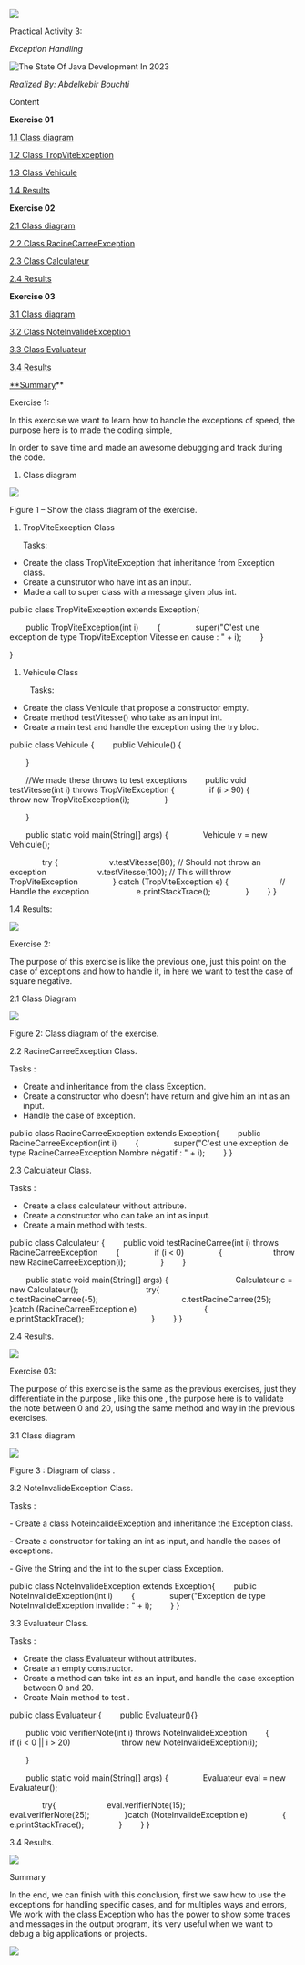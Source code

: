 ![](Aspose.Words.8dace732-7011-4d5d-8d52-6e92a187a4e2.001.png)

<a name="_top"></a>Practical Activity 3:

*Exception Handling*

![The State Of Java Development In 2023](Aspose.Words.8dace732-7011-4d5d-8d52-6e92a187a4e2.002.jpeg)

*Realized By:  Abdelkebir Bouchti*



Content

**Exercise 01**

<a name="_1.1_class_diagram:"></a>[1.1 Class diagram](#page3)

[1.2 Class TropViteException](#page4)

[1.3 Class Vehicule ](#vehicule)

[](#vehicule)[1.4 Results ](#page5result)

**Exercise 02**

[2.1 Class diagram](#diagram2)

[2.2 Class RacineCarreeException](#racinecarreeexception)

[2.3 Class Calculateur ](#calculateur)

[2.4 Results](#result2)

**Exercise 03**

[3.1 Class diagram](#diagram3)

[3.2 Class NoteInvalideException ](#noteinvalideexception)

[3.3 Class Evaluateur](#evaluateur)

[3.4 Results](#results3)


[**Summary](#summary)** 






Exercise 1:

In this exercise we want to learn how to handle the exceptions of speed, the purpose here is to made the coding simple,

In order to save time and made an awesome debugging and track during the code.

1. <a name="page3"></a>Class diagram

![](Aspose.Words.8dace732-7011-4d5d-8d52-6e92a187a4e2.003.png)

Figure 1 – Show the class diagram of the exercise.



1. <a name="page4"></a>TropViteException Class

   Tasks: 

- Create the class TropViteException that inheritance from Exception class.
- Create a cunstrutor who have int as an input.
- Made a call to super class with a message given plus int. 

public class TropViteException extends  Exception{

`    `public TropViteException(int i)
`    `{
`        `super("C'est une exception de type TropViteException Vitesse en cause : " + i);
`    `}

}

1. <a name="vehicule"></a>Vehicule Class

`     `Tasks:

- Create the class Vehicule that propose a constructor empty.
- Create method testVitesse() who take as an input int.
- Create a main test and handle the exception using the try bloc.

public class Vehicule {
`    `public Vehicule() {

`    `}

`    `//We made these throws to test exceptions
`    `public void testVitesse(int i) throws TropViteException {
`        `if (i > 90) {
`            `throw new TropViteException(i);
`        `}

`    `}

`    `public static void main(String[] args) {
`        `Vehicule v = new Vehicule();

`        `try {
`            `v.testVitesse(80);  // Should not throw an exception
`            `v.testVitesse(100); // This will throw TropViteException
`        `} catch (TropViteException e) {
`            `// Handle the exception
`           `e.printStackTrace();
`        `}
`    `}
}


<a name="page5result"></a>1.4 Results:

![](Aspose.Words.8dace732-7011-4d5d-8d52-6e92a187a4e2.004.png)














Exercise 2: 

The purpose of this exercise is like the previous one, just this point on the case of exceptions and how to handle it, in here we want to test the case of square negative.

<a name="diagram2"></a> 2.1 Class Diagram 

![](Aspose.Words.8dace732-7011-4d5d-8d52-6e92a187a4e2.005.png)

Figure 2: Class diagram of the exercise.

<a name="racinecarreeexception"></a>2.2  RacineCarreeException Class.

Tasks : 

- Create and inheritance from the class Exception.
- Create a constructor who doesn’t have return and give him an int as an input.
- Handle the case of exception.

public class RacineCarreeException extends Exception{
`    `public RacineCarreeException(int i)
`    `{
`        `super("C'est une exception de type RacineCarreeException Nombre négatif : " + i);
`    `}
}

<a name="calculateur"></a>2.3 Calculateur Class.

Tasks : 

- Create a class calculateur without attribute.
- Create a constructor who can take an int as input.
- Create a main method with tests.

public class Calculateur {
`    `public void testRacineCarree(int i) throws RacineCarreeException
`    `{
`        `if (i < 0)
`        `{
`            `throw new RacineCarreeException(i);
`        `}
`    `}

`    `public static void main(String[] args) {
`                `Calculateur c = new Calculateur();
`                `try{
`                    `c.testRacineCarree(-5);
`                    `c.testRacineCarree(25);
`                `}catch (RacineCarreeException e)
`                `{
`                    `e.printStackTrace();
`                `}
`    `}
}

<a name="result2"></a>2.4 Results.

![](Aspose.Words.8dace732-7011-4d5d-8d52-6e92a187a4e2.006.png)


Exercise 03: 

The purpose of this exercise is the same as the previous exercises, just they differentiate in the purpose , like this one , the purpose here is to  validate the note between 0 and 20, using the same method and way in the previous exercises.

<a name="diagram3"></a>3.1 Class diagram

![](Aspose.Words.8dace732-7011-4d5d-8d52-6e92a187a4e2.007.png)

Figure 3 : Diagram of class .

3\.2 <a name="noteinvalideexception"></a>NoteInvalideException Class.

Tasks : 

\- Create a class NoteincalideException and inheritance the Exception class.

\- Create a constructor for taking an int as input, and handle the cases of exceptions.

\- Give the String and the int to the super class Exception.

public class NoteInvalideException extends Exception{
`    `public NoteInvalideException(int i)
`    `{
`        `super("Exception de type NoteInvalideException invalide : " + i);
`    `}
}

3\.3 <a name="evaluateur"></a>Evaluateur Class.

Tasks : 

- Create the class Evaluateur without attributes.
- Create an empty constructor.
- Create a method can take int as an input,  and handle the case exception between 0 and 20.
- Create Main method to test .

public class Evaluateur {
`    `public Evaluateur(){}

`    `public void verifierNote(int i) throws NoteInvalideException
`    `{
`        `if (i < 0 || i > 20)
`            `throw new NoteInvalideException(i);

`    `}

`    `public static void main(String[] args) {
`        `Evaluateur eval = new Evaluateur();

`        `try{
`            `eval.verifierNote(15);
`            `eval.verifierNote(25);
`        `}catch (NoteInvalideException e)
`        `{
`            `e.printStackTrace();
`        `}
`    `}
}

3\.4 Resu<a name="results3"></a>lts.

![](Aspose.Words.8dace732-7011-4d5d-8d52-6e92a187a4e2.008.png)




<a name="summary"></a>Summary 

In the end, we can finish with this conclusion, first we saw how to use the exceptions for handling specific cases, and for multiples ways and errors, We work with the class Exception who has the power to show some traces and messages in the output program, it’s very useful when we want to debug a big applications or projects.

![](Aspose.Words.8dace732-7011-4d5d-8d52-6e92a187a4e2.009.jpeg)


